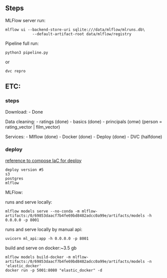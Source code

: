 
## Steps

MLFlow server run:
```
mlflow ui --backend-store-uri sqlite:///data/mlflow/mlruns.db\
            --default-artifact-root data/mlflow/registry
```

Pipeline full run:
```
python3 pipeline.py
```

or

```
dvc repro
```

## ETC:
### steps

Download:
    - Done

Data cleaning:
    - ratings (done)
    - basics (done)
    - principals (omw)
        (person = rating_vector | film_vector)

Services:
    - Mlflow (done)
    - Docker (done)
    - Deploy (done)
    - DVC (halfdone)

### deploy
[reference to compose IaC for deploy](https://github.com/charubaiel/mlops_compose/tree/master)  



```
deploy version #5
s3
postgres
mlflow
```


MLFlow:  

runs and serve locally:

`mlflow models serve --no-conda -m mlflow-artifacts:/0/69853daacf7b4fe69bd8482adcc0a99e/artifacts/models -h 0.0.0.0 -p 8001`  

runs and serve locally by manual api:  

`uvicorn ml_api:app -h 0.0.0.0 -p 8001`  

build and serve on docker:~3.5 gb  

```
mlflow models build-docker -m mlflow-artifacts:/0/69853daacf7b4fe69bd8482adcc0a99e/artifacts/models -n 'elastic_docker'
docker run -p 5001:8080 "elastic_docker" -d
```
